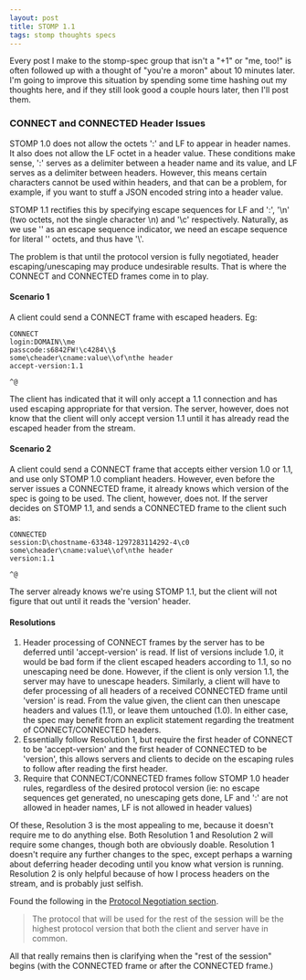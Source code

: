 ```yaml
---
layout: post
title: STOMP 1.1
tags: stomp thoughts specs
---
```

Every post I make to the stomp-spec group that isn't a "+1" or "me, too!"
is often followed up with a thought of "you're a moron" about 10 minutes
later.  I'm going to improve this situation by spending some time hashing out
my thoughts here, and if they still look good a couple hours later, then I'll
post them.

### CONNECT and CONNECTED Header Issues

STOMP 1.0 does not allow the octets ':' and LF to appear in header names.
It also does not allow the LF octet in a header value.  These conditions make
sense, ':' serves as a delimiter between a header name and its value, and LF
serves as a delimiter between headers.  However, this means certain
characters cannot be used within headers, and that can be a problem, for
example, if you want to stuff a JSON encoded string into a header value.

STOMP 1.1 rectifies this by specifying escape sequences for LF and ':', '\n'
(two octets, not the single character \n) and '\c' respectively.
Naturally, as we use '\' as an escape sequence indicator, we need an escape
sequence for literal '\' octets, and thus have '\\'.

The problem is that until the protocol version is fully negotiated, header
escaping/unescaping may produce undesirable results.  That is where the
CONNECT and CONNECTED frames come in to play.

#### Scenario 1

A client could send a CONNECT frame with escaped headers.  Eg:

    CONNECT
    login:DOMAIN\\me
    passcode:s6842FW!\c4284\\$
    some\cheader\cname:value\\of\nthe header
    accept-version:1.1

    ^@

The client has indicated that it will only accept a 1.1 connection and has
used escaping appropriate for that version.  The server, however, does not
know that the client will only accept version 1.1 until it has already read
the escaped header from the stream.

#### Scenario 2

A client could send a CONNECT frame that accepts either version 1.0 or 1.1,
and use only STOMP 1.0 compliant headers.  However, even before the server
issues a CONNECTED frame, it already knows which version of the spec is going
to be used.  The client, however, does not.  If the server decides on STOMP
1.1, and sends a CONNECTED frame to the client such as:

    CONNECTED
    session:D\chostname-63348-1297283114292-4\c0
    some\cheader\cname:value\\of\nthe header
    version:1.1

    ^@

The server already knows we're using STOMP 1.1, but the client will not figure that out until it reads the 'version' header.

#### Resolutions

1. Header processing of CONNECT frames by the server has to be deferred until
   'accept-version' is read. If list of versions include 1.0, it would be bad
   form if the client escaped headers according to 1.1, so no unescaping need
   be done. However, if the client is only version 1.1, the server may have
   to unescape headers. Similarly, a client will have to defer processing of
   all headers of a received CONNECTED frame until 'version' is read. From
   the value given, the client can then unescape headers and values (1.1), or
   leave them untouched (1.0). In either case, the spec may benefit from an
   explicit statement regarding the treatment of CONNECT/CONNECTED headers.
1. Essentially follow Resolution 1, but require the first header of CONNECT
   to be 'accept-version' and the first header of CONNECTED to be 'version',
   this allows servers and clients to decide on the escaping rules to follow
   after reading the first header.
1. Require that CONNECT/CONNECTED frames follow STOMP 1.0 header rules,
   regardless of the desired protocol version (ie: no escape sequences get
   generated, no unescaping gets done, LF and ':' are not allowed in header
   names, LF is not allowed in header values)

Of these, Resolution 3 is the most appealing to me, because it doesn't
require me to do anything else.  Both Resolution 1 and Resolution 2 will
require some changes, though both are obviously doable.  Resolution 1 doesn't
require any further changes to the spec, except perhaps a warning about
deferring header decoding until you know what version is running.  Resolution
2 is only helpful because of how I process headers on the stream, and is
probably just selfish.

Found the following in the [Protocol Negotiation section](http://stomp.github.com/stomp-specification-1.1.html#Protocol_Negotiation).

> The protocol that will be used for the rest of the session will be the
> highest protocol version that both the client and server have in common.

All that really remains then is clarifying when the "rest of the session"
begins (with the CONNECTED frame or after the CONNECTED frame.)
